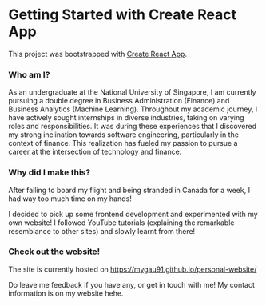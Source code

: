 # Getting Started with Create React App

This project was bootstrapped with [Create React App](https://github.com/facebook/create-react-app).


### Who am I?
As an undergraduate at the National University of Singapore, I am currently pursuing a double degree in Business Administration (Finance) and Business Analytics (Machine Learning). Throughout my academic journey, I have actively sought internships in diverse industries, taking on varying roles and responsibilities. It was during these experiences that I discovered my strong inclination towards software engineering, particularly in the context of finance. This realization has fueled my passion to pursue a career at the intersection of technology and finance.

### Why did I make this?
After failing to board my flight and being stranded in Canada for a week, I had way too much time on my hands!

I decided to pick up some frontend development and experimented with my own website! I followed YouTube tutorials (explaining the remarkable resemblance to other sites) and slowly learnt from there!

### Check out the website!
The site is currently hosted on https://mygau91.github.io/personal-website/ 

Do leave me feedback if you have any, or get in touch with me! My contact information is on my website hehe.